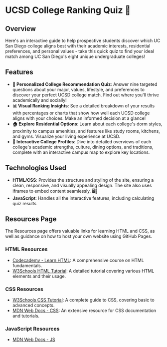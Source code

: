 # UCSD College Ranking Quiz 🔱
## Overview
Here's an interactive guide to help prospective students discover which UC San Diego college aligns best with their academic interests, residential preferences, and personal values - take this quick quiz to find your ideal match among UC San Diego's eight unique undergraduate colleges!

## Features

- **🌟 Personalized College Recommendation Quiz**: Answer nine targeted questions about your major, values, lifestyle, and preferences to discover your perfect UCSD college match. Find out where you'll thrive academically and socially!
- **📊 Visual Ranking Insights**: See a detailed breakdown of your results with percentages or charts that show how well each UCSD college aligns with your choices. Make an informed decision at a glance!
- **🏠 Explore Residential Options**: Learn about each college's dorm styles, proximity to campus amenities, and features like study rooms, kitchens, and gyms. Visualize your living experience at UCSD.
- **📍 Interactive College Profiles**: Dive into detailed overviews of each college's academic strengths, culture, dining options, and traditions, complete with an interactive campus map to explore key locations.

## Technologies Used

- **HTML/CSS**: Provides the structure and styling of the site, ensuring a clean, responsive, and visually appealing design. The site also uses iframes to embed content seamlessly. 🖥️🎨
- **JavaScript**: Handles all the interactive features, including calculating quiz results

## Resources Page

The Resources page offers valuable links for learning HTML and CSS, as well as guidance on how to host your own website using GitHub Pages.

### HTML Resources

- [Codecademy - Learn HTML](https://www.codecademy.com/learn/learn-html): A comprehensive course on HTML fundamentals.
- [W3Schools HTML Tutorial](https://www.w3schools.com/html/): A detailed tutorial covering various HTML elements and their usage.
### CSS Resources

- [W3Schools CSS Tutorial](https://www.w3schools.com/css/): A complete guide to CSS, covering basic to advanced concepts.
- [MDN Web Docs - CSS](https://developer.mozilla.org/en-US/docs/Web/CSS): An extensive resource for CSS documentation and tutorials.
### JavaScript Resources
- [MDN Web Docs - JS](https://developer.mozilla.org/en-US/docs/Web/JavaScript)

